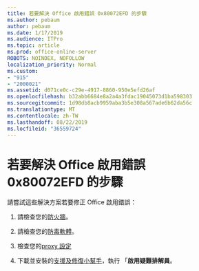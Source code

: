 ```yaml
---
title: 若要解決 Office 啟用錯誤 0x80072EFD 的步驟
ms.author: pebaum
author: pebaum
ms.date: 1/17/2019
ms.audience: ITPro
ms.topic: article
ms.prod: office-online-server
ROBOTS: NOINDEX, NOFOLLOW
localization_priority: Normal
ms.custom:
- "915"
- "2000021"
ms.assetid: d071ce0c-c29e-4917-8860-950e5efd26af
ms.openlocfilehash: b32abb6684e8a2a4a3fdac19045073d1ba598303
ms.sourcegitcommit: 1d98db8acb9959aba3b5e308a567ade6b62da56c
ms.translationtype: MT
ms.contentlocale: zh-TW
ms.lasthandoff: 08/22/2019
ms.locfileid: "36559724"
---
```

# <a name="steps-to-resolve-office-activation-error-0x80072efd"></a>若要解決 Office 啟用錯誤 0x80072EFD 的步驟

請嘗試這些解決方案若要修正 Office 啟用錯誤：
  
1. 請檢查您的[防火牆](https://support.office.com/article/0d23d3c0-c19c-4b2f-9845-5344fedc4380#BKMK_CheckFirewall)。

2. 請檢查您的[防毒軟體](https://support.office.com/article/0d23d3c0-c19c-4b2f-9845-5344fedc4380#BKMK_CheckAV)。

3. 檢查您的[proxy 設定](https://support.office.com/article/0d23d3c0-c19c-4b2f-9845-5344fedc4380#BKMK_CheckProxy)

4. 下載並安裝的[支援及修復小幫手](https://aka.ms/SARA-OfficeActivation-Alchemy)，執行 「**啟用疑難排解員**。
